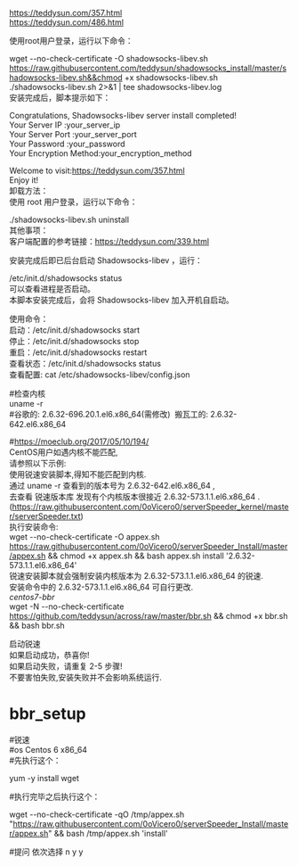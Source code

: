 https://teddysun.com/357.html  
https://teddysun.com/486.html  

使用root用户登录，运行以下命令：  

wget --no-check-certificate -O shadowsocks-libev.sh https://raw.githubusercontent.com/teddysun/shadowsocks_install/master/shadowsocks-libev.sh&&chmod +x shadowsocks-libev.sh  
./shadowsocks-libev.sh 2>&1 | tee shadowsocks-libev.log  
安装完成后，脚本提示如下：  

Congratulations, Shadowsocks-libev server install completed!  
Your Server IP        :your_server_ip  
Your Server Port      :your_server_port  
Your Password         :your_password  
Your Encryption Method:your_encryption_method  

Welcome to visit:https://teddysun.com/357.html  
Enjoy it!  
卸载方法：  
使用 root 用户登录，运行以下命令：  

./shadowsocks-libev.sh uninstall  
其他事项：  
客户端配置的参考链接：https://teddysun.com/339.html  

安装完成后即已后台启动 Shadowsocks-libev ，运行：  

/etc/init.d/shadowsocks status  
可以查看进程是否启动。  
本脚本安装完成后，会将 Shadowsocks-libev 加入开机自启动。  

使用命令：  
启动：/etc/init.d/shadowsocks start  
停止：/etc/init.d/shadowsocks stop  
重启：/etc/init.d/shadowsocks restart  
查看状态：/etc/init.d/shadowsocks status  
查看配置: cat /etc/shadowsocks-libev/config.json   

#检查内核  
uname -r   
#谷歌的: 2.6.32-696.20.1.el6.x86_64(需修改)  搬瓦工的: 2.6.32-642.el6.x86_64  

#https://moeclub.org/2017/05/10/194/  
CentOS用户如遇内核不能匹配,  
请参照以下示例:  
使用锐速安装脚本,得知不能匹配到内核.  
通过 uname -r 查看到的版本号为 2.6.32-642.el6.x86_64 ,  
去查看 锐速版本库 发现有个内核版本很接近 2.6.32-573.1.1.el6.x86_64 . (https://raw.githubusercontent.com/0oVicero0/serverSpeeder_kernel/master/serverSpeeder.txt)  
执行安装命令:  
wget --no-check-certificate -O appex.sh https://raw.githubusercontent.com/0oVicero0/serverSpeeder_Install/master/appex.sh && chmod +x appex.sh && bash appex.sh install '2.6.32-573.1.1.el6.x86_64'  
锐速安装脚本就会强制安装内核版本为 2.6.32-573.1.1.el6.x86_64 的锐速.  
安装命令中的 2.6.32-573.1.1.el6.x86_64 可自行更改.    
*centos7-bbr*  
wget -N --no-check-certificate https://github.com/teddysun/across/raw/master/bbr.sh && chmod +x bbr.sh && bash bbr.sh  

启动锐速  
如果启动成功，恭喜你!  
如果启动失败，请重复 2-5 步骤!   
不要害怕失败,安装失败并不会影响系统运行.  
# bbr_setup   
#锐速   
#os 	Centos 6 x86_64    
#先执行这个：  

yum -y install wget  

#执行完毕之后执行这个：  

wget --no-check-certificate -qO /tmp/appex.sh "https://raw.githubusercontent.com/0oVicero0/serverSpeeder_Install/master/appex.sh" && bash /tmp/appex.sh 'install'  

#提问 依次选择  n y y  
